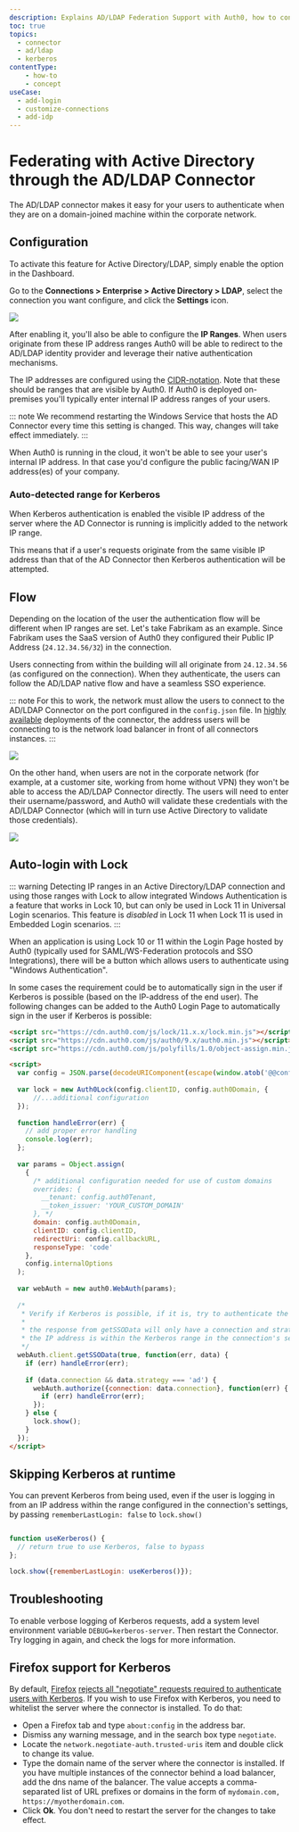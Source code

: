 ```yaml
---
description: Explains AD/LDAP Federation Support with Auth0, how to configure it, the flow, and auto-login with Lock.
toc: true
topics:
  - connector
  - ad/ldap
  - kerberos
contentType: 
    - how-to
    - concept
useCase:
  - add-login
  - customize-connections
  - add-idp
---
```

# Federating with Active Directory through the AD/LDAP Connector

The AD/LDAP connector makes it easy for your users to authenticate when they are on a domain-joined machine within the corporate network.

## Configuration

To activate this feature for Active Directory/LDAP, simply enable the option in the Dashboard. 

Go to the **Connections > Enterprise > Active Directory > LDAP**, select the connection you want configure, and click the **Settings** icon.

![](/media/articles/connector/kerberos/connector-kerberos-configuration.png)

After enabling it, you'll also be able to configure the **IP Ranges**. When users originate from these IP address ranges Auth0 will be able to redirect to the AD/LDAP identity provider and leverage their native authentication mechanisms.

The IP addresses are configured using the [CIDR-notation](http://en.wikipedia.org/wiki/Classless_Inter-Domain_Routing). Note that these should be ranges that are visible by Auth0. If Auth0 is deployed on-premises you'll typically enter internal IP address ranges of your users.

::: note
We recommend restarting the Windows Service that hosts the AD Connector every time this setting is changed. This way, changes will take effect immediately.
:::

When Auth0 is running in the cloud, it won't be able to see your user's internal IP address. In that case you'd configure the public facing/WAN IP address(es) of your company.

### Auto-detected range for Kerberos

When Kerberos authentication is enabled the visible IP address of the server where the AD Connector is running is implicitly added to the network IP range.  

This means that if a user's requests originate from the same visible IP address than that of the AD Connector then Kerberos authentication will be attempted.

## Flow

Depending on the location of the user the authentication flow will be different when IP ranges are set. Let's take Fabrikam as an example. Since Fabrikam uses the SaaS version of Auth0 they configured their Public IP Address (`24.12.34.56/32`) in the connection.

Users connecting from within the building will all originate from `24.12.34.56` (as configured on the connection). When they authenticate, the users can follow the AD/LDAP native flow and have a seamless SSO experience.

::: note
For this to work, the network must allow the users to connect to the AD/LDAP Connector on the port configured in the `config.json` file. In [highly available](/connector/high-availability) deployments of the connector, the address users will be connecting to is the network load balancer in front of all connectors instances.
:::

![](/media/articles/connector/kerberos/connector-kerberos-flow.png)

On the other hand, when users are not in the corporate network (for example, at a customer site, working from home without VPN) they won't be able to access the AD/LDAP Connector directly. The users will need to enter their username/password, and Auth0 will validate these credentials with the AD/LDAP Connector (which will in turn use Active Directory to validate those credentials).

![](/media/articles/connector/kerberos/connector-credentials-flow.png)

## Auto-login with Lock

::: warning
Detecting IP ranges in an Active Directory/LDAP connection and using those ranges with Lock to allow integrated Windows Authentication is a feature that works in Lock 10, but can only be used in Lock 11 in Universal Login scenarios. This feature is *disabled* in Lock 11 when Lock 11 is used in Embedded Login scenarios.
:::

When an application is using Lock 10 or 11 within the Login Page hosted by Auth0 (typically used for SAML/WS-Federation protocols and SSO Integrations), there will be a button which allows users to authenticate using "Windows Authentication". 

In some cases the requirement could be to automatically sign in the user if Kerberos is possible (based on the IP-address of the end user). The following changes can be added to the Auth0 Login Page to automatically sign in the user if Kerberos is possible:

```html
<script src="https://cdn.auth0.com/js/lock/11.x.x/lock.min.js"></script>
<script src="https://cdn.auth0.com/js/auth0/9.x/auth0.min.js"></script>
<script src="https://cdn.auth0.com/js/polyfills/1.0/object-assign.min.js"></script>

<script>
  var config = JSON.parse(decodeURIComponent(escape(window.atob('@@config@@'))));
  
  var lock = new Auth0Lock(config.clientID, config.auth0Domain, {
      //...additional configuration
  });
  
  function handleError(err) {
    // add proper error handling
    console.log(err);
  };
  
  var params = Object.assign(
    {
      /* additional configuration needed for use of custom domains 
      overrides: {
        __tenant: config.auth0Tenant,
        __token_issuer: 'YOUR_CUSTOM_DOMAIN'
      }, */
      domain: config.auth0Domain,
      clientID: config.clientID,
      redirectUri: config.callbackURL,
      responseType: 'code'
    },
    config.internalOptions
  );
  
  var webAuth = new auth0.WebAuth(params);
  
  /*
   * Verify if Kerberos is possible, if it is, try to authenticate the user.
   *
   * the response from getSSOData will only have a connection and strategy if 
   * the IP address is within the Kerberos range in the connection's settings
   */
  webAuth.client.getSSOData(true, function(err, data) {
    if (err) handleError(err);
  
    if (data.connection && data.strategy === 'ad') {
      webAuth.authorize({connection: data.connection}, function(err) {
        if (err) handleError(err);
      });
    } else {
      lock.show();
    }
  });
</script>
```

## Skipping Kerberos at runtime

You can prevent Kerberos from being used, even if the user is logging in from an IP address within the range configured in the connection's settings, by passing `rememberLastLogin: false` to `lock.show()`


```js

function useKerberos() {
  // return true to use Kerberos, false to bypass
};

lock.show({rememberLastLogin: useKerberos()});
```

## Troubleshooting

To enable verbose logging of Kerberos requests, add a system level environment variable `DEBUG=kerberos-server`. Then restart the Connector. Try logging in again, and check the logs for more information.

## Firefox support for Kerberos

By default, [Firefox](https://www.mozilla.org/firefox) [rejects all "negotiate" requests required to authenticate users with Kerberos](https://developer.mozilla.org/en-US/docs/Mozilla/Integrated_authentication). If you wish to use Firefox with Kerberos, you need to whitelist the server where the connector is installed. To do that:

* Open a Firefox tab and type `about:config` in the address bar.
* Dismiss any warning message, and in the search box type `negotiate`.
* Locate the `network.negotiate-auth.trusted-uris` item and double click to change its value.
* Type the domain name of the server where the connector is installed. If you have multiple instances of the connector behind a load balancer, add the dns name of the balancer. 
The value accepts a comma-separated list of URL prefixes or domains in the form of `mydomain.com, https://myotherdomain.com`.
* Click **Ok**. You don't need to restart the server for the changes to take effect.
